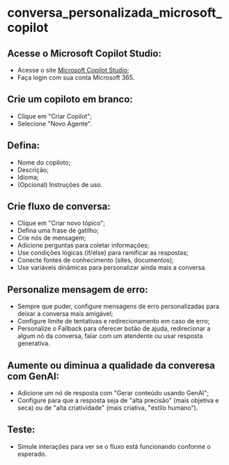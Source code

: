 # conversa_personalizada_microsoft_copilot

## Acesse o Microsoft Copilot Studio:
  - Acesse o site [Microsoft Copilot Studio](https://copilotstudio.microsoft.com/);
  - Faça login com sua conta Microsoft 365.

## Crie um copiloto em branco:
  - Clique em "Criar Copilot";
  - Selecione "Novo Agente".

## Defina:
  - Nome do copiloto;
  - Descrição;
  - Idioma;
  - (Opcional) Instruções de uso.

## Crie fluxo de conversa:
  - Clique em "Criar novo tópico";
  - Defina uma frase de gatilho;
  - Crie nós de mensagem;
  - Adicione perguntas para coletar informações;
  - Use condições lógicas (if/else) para ramificar as respostas;
  - Conecte fontes de conhecimento (sites, documentos);
  - Use variáveis dinâmicas para personalizar ainda mais a conversa.

## Personalize mensagem de erro:
  - Sempre que puder, configure mensagens de erro personalizadas para deixar a conversa mais amigável;
  - Configure limite de tentativas e redirecionamento em caso de erro;
  - Personalize o Fallback para oferecer botão de ajuda, redirecionar a algum nó da conversa, falar com um atendente ou usar resposta generativa.

## Aumente ou diminua a qualidade da converesa com GenAI:
  - Adicione um nó de resposta com "Gerar conteúdo usando GenAI";
  - Configure para que a resposta seja de "alta precisão" (mais objetiva e seca) ou de "alta criatividade" (mais criativa, "estilo humano").

## Teste:
  - Simule interações para ver se o fluxo está funcionando conforme o esperado. 
